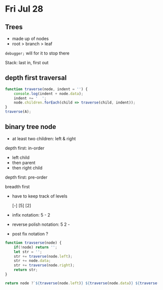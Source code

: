 # Fri Jul 28

## Trees
* made up of nodes
* root > branch > leaf

`debugger;` will for it to stop there

Stack: last in, first out

## depth first traversal

```js
function traverse(node, indent = '') {
    console.log(indent + node.data);
    indent += '  ';
    node.children.forEach(child => traverse(child, indent));
}
traverse(A);
```

## binary tree node
* at least two children: left & right

depth first: in-order
* left child
* then parent
* then right child

depth first: pre-order

breadth first
* have to keep track of levels

  [-]
[5] [2]

* infix notation: 5 - 2
* reverse polish notation: 5 2 -
* post fix notation ?

```js
function travserse(node) {
    if(!node) return '';
    let str = '';
    str += traverse(node.left);
    str += node.data;
    str += traverse(node.right);
    return str;
}

return node ?`${traverse(node.left)} ${traverse(node.data)} ${traverse(node.right)}` : '';

```